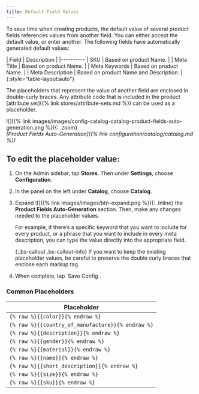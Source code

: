 ```yaml
---
title: Default Field Values
---
```


To save time when creating products, the default value of several product fields references values from another field. You can either accept the default value, or enter another. The following fields have automatically generated default values:

| Field | Description |
|----------
| SKU | Based on product Name. |
| Meta Title | Based on product Name. |
| Meta Keywords | Based on product Name. |
| Meta Description | Based on product Name and Description. |
{:style="table-layout:auto"}

The placeholders that represent the value of another field are enclosed in double-curly braces. Any attribute code that is included in the product [attribute set]({% link stores/attribute-sets.md %}) can be used as a placeholder.

![]({% link images/images/config-catalog-catalog-product-fields-auto-generation.png %}){: .zoom}  
*[Product Fields Auto-Generation]({% link configuration/catalog/catalog.md %})*

## To edit the placeholder value:

1. On the Admin sidebar, tap **Stores**. Then under **Settings**, choose **Configuration**.

1. In the panel on the left under **Catalog**, choose **Catalog**.

1. Expand ![]({% link images/images/btn-expand.png %}){: .Inline} the **Product Fields Auto-Generation** section. Then, make any changes needed to the placeholder values.

   For example, if there’s a specific keyword that you want to include for every product, or a phrase that you want to include in every meta description, you can type the value directly into the appropriate field.

   {:.bs-callout .bs-callout-info}
   If you want to keep the existing placeholder values, be careful to preserve the double curly braces that enclose each markup tag.

1. When complete, tap <span class="btn"> Save Config </span>.

<table>
         <h3 class="TableHeading">Common Placeholders</h3>
         <thead>
            <tr>
               <th>Placeholder</th>
            </tr>
         </thead>
         <tbody>
            <tr>
               <td>
                  <code>{% raw %}{{color}}{% endraw %}</code>
               </td>
            </tr>
            <tr>
               <td>
                  <code>{% raw %}{{country_of_manufacture}}{% endraw %}</code>
               </td>
            </tr>
            <tr>
               <td>
                  <code>{% raw %}{{description}}{% endraw %}</code>
               </td>
            </tr>
            <tr>
               <td>
                  <code>{% raw %}{{gender}}{% endraw %}</code>
               </td>
            </tr>
            <tr>
               <td>
                  <code>{% raw %}{{material}}{% endraw %}</code>
               </td>
            </tr>
            <tr>
               <td>
                  <code>{% raw %}{{name}}{% endraw %}</code>
               </td>
            </tr>
            <tr>
               <td>
                  <code>{% raw %}{{short_description}}{% endraw %}</code>
               </td>
            </tr>
            <tr>
               <td>
                  <code>{% raw %}{{size}}{% endraw %}</code>
               </td>
            </tr>
            <tr>
               <td>
                  <code>{% raw %}{{sku}}{% endraw %}</code>
               </td>
            </tr>
         </tbody>
      </table>
